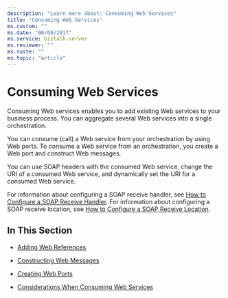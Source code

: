 ```yaml
---
description: "Learn more about: Consuming Web Services"
title: "Consuming Web Services"
ms.custom: ""
ms.date: "06/08/2017"
ms.service: biztalk-server
ms.reviewer: ""
ms.suite: ""
ms.topic: "article"
---
```

# Consuming Web Services
Consuming Web services enables you to add existing Web services to your business process. You can aggregate several Web services into a single orchestration.  
  
 You can consume (call) a Web service from your orchestration by using Web ports. To consume a Web service from an orchestration, you create a Web port and construct Web messages.  
  
 You can use SOAP headers with the consumed Web service, change the URI of a consumed Web service, and dynamically set the URI for a consumed Web service.  
  
 For information about configuring a SOAP receive handler, see [How to Configure a SOAP Receive Handler](../core/how-to-configure-a-soap-receive-handler.md). For information about configuring a SOAP receive location, see [How to Configure a SOAP Receive Location](../core/how-to-configure-a-soap-receive-location.md).  
  
## In This Section  
  
-   [Adding Web References](../core/adding-web-references.md)  
  
-   [Constructing Web Messages](../core/constructing-web-messages.md)  
  
-   [Creating Web Ports](../core/creating-web-ports.md)  
  
-   [Considerations When Consuming Web Services](../core/considerations-when-consuming-web-services.md)
